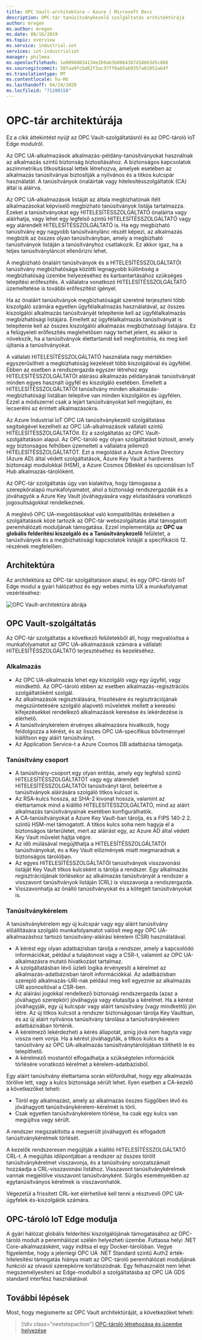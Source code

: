 ```yaml
---
title: OPC Vault-architektúra – Azure | Microsoft Docs
description: OPC-tár tanúsítványkezelő szolgáltatás architektúrája
author: mregen
ms.author: mregen
ms.date: 08/16/2019
ms.topic: overview
ms.service: industrial-iot
services: iot-industrialiot
manager: philmea
ms.openlocfilehash: 1e08968034134e2b9ab3b8064387d18663d5c866
ms.sourcegitcommit: 58faa9fcbd62f3ac37ff0a65ab9357a01051a64f
ms.translationtype: MT
ms.contentlocale: hu-HU
ms.lasthandoff: 04/29/2020
ms.locfileid: "71200158"
---
```

# <a name="opc-vault-architecture"></a>OPC-tár architektúrája

Ez a cikk áttekintést nyújt az OPC Vault-szolgáltatásról és az OPC-tároló IoT Edge modulról.

Az OPC UA-alkalmazások alkalmazás-példány-tanúsítványokat használnak az alkalmazás szintű biztonság biztosításához. A biztonságos kapcsolatok aszimmetrikus titkosítással lettek létrehozva, amelyek esetében az alkalmazás tanúsítványai biztosítják a nyilvános és a titkos kulcspár használatát. A tanúsítványok önaláírtak vagy hitelesítésszolgáltatók (CA) által is aláírva.

Az OPC UA-alkalmazások listáját az általa megbízhatónak ítélt alkalmazásokat képviselő megbízható tanúsítványok listája tartalmazza. Ezeket a tanúsítványokat egy HITELESÍTÉSSZOLGÁLTATÓ önaláírta vagy aláírhatja, vagy lehet egy legfelső szintű HITELESÍTÉSSZOLGÁLTATÓ vagy egy alárendelt HITELESÍTÉSSZOLGÁLTATÓ is. Ha egy megbízható tanúsítvány egy nagyobb tanúsítványlánc részét képezi, az alkalmazás megbízik az összes olyan tanúsítványban, amely a megbízható tanúsítványok listáján a tanúsítványhoz csatlakozik. Ez akkor igaz, ha a teljes tanúsítványláncot ellenőrizni lehet.

A megbízható önaláírt tanúsítványok és a HITELESÍTÉSSZOLGÁLTATÓI tanúsítvány megbízhatósága közötti legnagyobb különbség a megbízhatóság üzembe helyezéséhez és karbantartásához szükséges telepítési erőfeszítés. A vállalatra vonatkozó HITELESÍTÉSSZOLGÁLTATÓ üzemeltetése is további erőfeszítést igényel. 

Ha az önaláírt tanúsítványok megbízhatóságát szeretné terjeszteni több kiszolgáló számára egyetlen ügyfélalkalmazás használatával, az összes kiszolgálói alkalmazás tanúsítványát telepítenie kell az ügyfélalkalmazás megbízhatósági listájára. Emellett az ügyfélalkalmazás tanúsítványát is telepítenie kell az összes kiszolgálói alkalmazás megbízhatósági listájára. Ez a felügyeleti erőfeszítés meglehetősen nagy terhet jelent, és akkor is növekszik, ha a tanúsítványok élettartamát kell megfontolnia, és meg kell újítania a tanúsítványokat.

A vállalati HITELESÍTÉSSZOLGÁLTATÓ használata nagy mértékben egyszerűsítheti a megbízhatóság kezelését több kiszolgálóval és ügyféllel. Ebben az esetben a rendszergazda egyszer létrehoz egy HITELESÍTÉSSZOLGÁLTATÓI aláírású alkalmazás példányának tanúsítványát minden egyes használt ügyfél és kiszolgáló esetében. Emellett a HITELESÍTÉSSZOLGÁLTATÓI tanúsítvány minden alkalmazás-megbízhatósági listában telepítve van minden kiszolgálón és ügyfélen. Ezzel a módszerrel csak a lejárt tanúsítványokat kell megújítani, és lecserélni az érintett alkalmazásokra.

Az Azure Industrial IoT OPC UA tanúsítványkezelő szolgáltatása segítségével kezelheti az OPC UA-alkalmazások vállalati szintű HITELESÍTÉSSZOLGÁLTATÓit. Ez a szolgáltatás az OPC Vault-szolgáltatáson alapul. Az OPC-tároló egy olyan szolgáltatást biztosít, amely egy biztonságos felhőben üzemelteti a vállalatra jellemző HITELESÍTÉSSZOLGÁLTATÓT. Ezt a megoldást a Azure Active Directory (Azure AD) által védett szolgáltatások, Azure Key Vault a hardveres biztonsági modulokkal (HSM), a Azure Cosmos DBekkel és opcionálisan IoT Hub alkalmazás-tárolóként.

Az OPC-tár szolgáltatás úgy van kialakítva, hogy támogassa a szerepköralapú munkafolyamatot, ahol a biztonsági rendszergazdák és a jóváhagyók a Azure Key Vault jóváhagyására vagy elutasítására vonatkozó jogosultságokkal rendelkeznek.

A meglévő OPC UA-megoldásokkal való kompatibilitás érdekében a szolgáltatások közé tartozik az OPC-tár webszolgáltatás által támogatott peremhálózati moduljának támogatása. Ezzel implementálja az **OPC ua globális felderítési kiszolgáló és a Tanúsítványkezelő** felületet, a tanúsítványok és a megbízhatósági kapcsolatok listáját a specifikáció 12. részének megfelelően. 


## <a name="architecture"></a>Architektúra

Az architektúra az OPC-tár szolgáltatáson alapul, és egy OPC-tároló IoT Edge modul a gyári hálózathoz és egy webes minta UX a munkafolyamat vezérléséhez:

![OPC Vault-architektúra ábrája](media/overview-opc-vault-architecture/opc-vault.png)

## <a name="opc-vault-microservice"></a>OPC Vault-szolgáltatás

Az OPC-tár szolgáltatás a következő felületekből áll, hogy megvalósítsa a munkafolyamatot az OPC UA-alkalmazások számára a vállalati HITELESÍTÉSSZOLGÁLTATÓ terjesztéséhez és kezeléséhez.

### <a name="application"></a>Alkalmazás 
- Az OPC UA-alkalmazás lehet egy kiszolgáló vagy egy ügyfél, vagy mindkettő. Az OPC-tároló ebben az esetben alkalmazás-regisztrációs szolgáltatóként szolgál. 
- Az alkalmazások regisztrálására, frissítésére és regisztrációjának megszüntetésére szolgáló alapvető műveletek mellett a keresési kifejezésekkel rendelkező alkalmazások keresése és lekérdezése is elérhető. 
- A tanúsítványkérelem érvényes alkalmazásra hivatkozik, hogy feldolgozza a kérést, és az összes OPC UA-specifikus bővítménnyel kiállítson egy aláírt tanúsítványt. 
- Az Application Service-t a Azure Cosmos DB adatbázisa támogatja.

### <a name="certificate-group"></a>Tanúsítvány csoport
- A tanúsítvány-csoport egy olyan entitás, amely egy legfelső szintű HITELESÍTÉSSZOLGÁLTATÓT vagy egy alárendelt HITELESÍTÉSSZOLGÁLTATÓI tanúsítványt tárol, beleértve a tanúsítványok aláírására szolgáló titkos kulcsot is. 
- Az RSA-kulcs hossza, az SHA-2 kivonat hossza, valamint az élettartamok mind a kiállító HITELESÍTÉSSZOLGÁLTATÓ, mind az aláírt alkalmazás tanúsítványainak esetében konfigurálhatók. 
- A CA-tanúsítványokat a Azure Key Vault-ban tárolja, és a FIPS 140-2 2. szintű HSM-mel támogatott. A titkos kulcs soha nem hagyja el a biztonságos tárterületet, mert az aláírást egy, az Azure AD által védett Key Vault művelet hajtja végre. 
- Az idő múlásával megújíthatja a HITELESÍTÉSSZOLGÁLTATÓI tanúsítványokat, és a Key Vault előzmények miatt megmaradnak a biztonságos tárolóban. 
- Az egyes HITELESÍTÉSSZOLGÁLTATÓI tanúsítványok visszavonási listáját Key Vault titkos kulcsként is tárolja a rendszer. Egy alkalmazás regisztrációjának törlésekor az alkalmazás tanúsítványát a rendszer a visszavont tanúsítványok listáján (CRL) is visszavonja a rendszergazda.
- Visszavonhatja az önálló tanúsítványokat és a kötegelt tanúsítványokat is.

### <a name="certificate-request"></a>Tanúsítványkérelem
A tanúsítványkérelem egy új kulcspár vagy egy aláírt tanúsítvány előállítására szolgáló munkafolyamatot valósít meg egy OPC UA-alkalmazáshoz tartozó tanúsítvány-aláírási kérelem (CSR) használatával. 
- A kérést egy olyan adatbázisban tárolja a rendszer, amely a kapcsolódó információkat, például a tulajdonost vagy a CSR-t, valamint az OPC UA-alkalmazásra mutató hivatkozást tartalmaz. 
- A szolgáltatásban lévő üzleti logika érvényesíti a kérelmet az alkalmazás-adatbázisban tárolt információkkal. Az adatbázisban szereplő alkalmazás-URI-nak például meg kell egyeznie az alkalmazás URI azonosítóval a CSR-ben.
- Az aláírási jogokkal rendelkező biztonsági rendszergazda (azaz a jóváhagyó szerepkör) jóváhagyja vagy elutasítja a kérelmet. Ha a kérést jóváhagyják, egy új kulcspár vagy aláírt tanúsítvány (vagy mindkettő) jön létre. Az új titkos kulcsot a rendszer biztonságosan tárolja Key Vaultban, és az új aláírt nyilvános tanúsítvány tárolása a tanúsítványkérelem adatbázisában történik.
- A kérelmező lekérdezheti a kérés állapotát, amíg jóvá nem hagyta vagy vissza nem vonja. Ha a kérést jóváhagyták, a titkos kulcs és a tanúsítvány az OPC UA-alkalmazás tanúsítványtárolójában tölthető le és telepíthető.
- A kérelmező mostantól elfogadhatja a szükségtelen információk törlésére vonatkozó kérelmet a kérelem-adatbázisból. 

Egy aláírt tanúsítvány élettartama során előfordulhat, hogy egy alkalmazás törölve lett, vagy a kulcs biztonsága sérült lehet. Ilyen esetben a CA-kezelő a következőket teheti:
- Töröl egy alkalmazást, amely az alkalmazás összes függőben lévő és jóváhagyott tanúsítványkérelem-kérelmét is törli. 
- Csak egyetlen tanúsítványkérelem törlése, ha csak egy kulcs van megújítva vagy sérült.

A rendszer megszakította a megsérült jóváhagyott és elfogadott tanúsítványkérelmek törlését.

A kezelők rendszeresen megújítják a kiállító HITELESÍTÉSSZOLGÁLTATÓ CRL-t. A megújítás időpontjában a rendszer az összes törölt tanúsítványkérelmet visszavonja, és a tanúsítvány sorozatszámait hozzáadja a CRL-visszavonási listához. Visszavont tanúsítványkérelmek vannak megjelölve visszavont tanúsítványként. Sürgős eseményekben az egytanúsítványos kérelmek is visszavonhatók.

Végezetül a frissített CRL-ket elérhetővé kell tenni a résztvevő OPC UA-ügyfelek és-kiszolgálók számára.

## <a name="opc-vault-iot-edge-module"></a>OPC-tároló IoT Edge modulja
A gyári hálózat globális felderítési kiszolgálójának támogatásához az OPC-tároló modult a peremhálózat szélén helyezheti üzembe. Futtassa helyi .NET Core-alkalmazásként, vagy indítsa el egy Docker-tárolóban. Vegye figyelembe, hogy a jelenlegi OPC UA .NET Standard szintű Auth2 érték-hitelesítési támogatás hiánya miatt az OPC-tároló peremhálózati moduljának funkciói az olvasói szerepkörre korlátozódnak. Egy felhasználót nem lehet megszemélyesíteni az Edge-modulból a szolgáltatásba az OPC UA GDS standard interfész használatával.

## <a name="next-steps"></a>További lépések

Most, hogy megismerte az OPC Vault architektúráját, a következőket teheti:

> [!div class="nextstepaction"]
> [OPC-tároló létrehozása és üzembe helyezése](howto-opc-vault-deploy.md)
